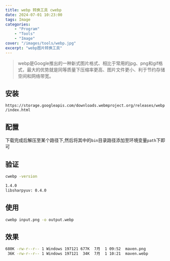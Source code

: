 ```yaml
---
title: webp 转换工具 cwebp
date: 2024-07-01 10:23:00
tags: Image
categories:
    - "Program"
    - "Tools"
    - "Image"
cover: "/images/tools/webp.jpg"
excerpt: "webp图片转换工具"
---
```


> webp是Google推出的一种新式图片格式、相比于常用的jpg、png和gif格式，最大的优势就是同等质量下压缩率更高、图片文件更小、利于节约存储空间和网络带宽。

## 安装

`https://storage.googleapis.com/downloads.webmproject.org/releases/webp/index.html`

## 配置

下载完成后解压至某个路径下,然后将其中的`bin`目录路径添加至环境变量`path`下即可

## 验证

```sh
cwebp -version
```

```sh
1.4.0
libsharpyuv: 0.4.0
```

## 使用

```sh
cwebp input.png -o output.webp
```

## 效果

```sh
680K -rw-r--r-- 1 Windows 197121 677K  7月  1 09:52  maven.png
 36K -rw-r--r-- 1 Windows 197121  34K  7月  1 10:21  maven.webp
```